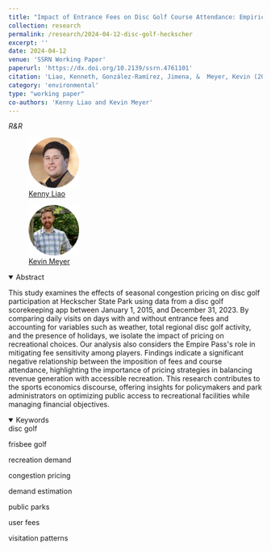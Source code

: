 ```yaml
---
title: "Impact of Entrance Fees on Disc Golf Course Attendance: Empirical Insights from Heckscher State Park"
collection: research
permalink: /research/2024-04-12-disc-golf-heckscher
excerpt: ''
date: 2024-04-12
venue: 'SSRN Working Paper'
paperurl: 'https://dx.doi.org/10.2139/ssrn.4761101'
citation: 'Liao, Kenneth, González-Ramírez, Jimena, &  Meyer, Kevin (2024). &quot;Impact of Entrance Fees on Disc Golf Course Attendance: Empirical Insights from Heckscher State Park.&quot; <i>SSRN Working Paper</i>.'
category: 'environmental'
type: "working paper"
co-authors: 'Kenny Liao and Kevin Meyer'
---
```


<i>R&R</i>

<body>
<div class="image-container">
        <figure>
            <img src="/images/co-authors/kenny_liao.png" alt="Image 2" width="100" height="auto">
            <figcaption><a href="https://kenneth-liao.com/" target="_blank">Kenny Liao</a></figcaption>
        </figure>
        <figure>
            <img src="/images/co-authors/kevin_meyer.png" alt="Image 1" width="100" height="auto">
            <figcaption><a href="https://www.kmmeyer.com/" target="_blank">Kevin Meyer</a></figcaption>
        </figure>
        <!-- Add more images as needed -->
    </div>
</body>


<details open>
<summary>
Abstract
</summary>

<p>
This study examines the effects of seasonal congestion pricing on disc golf participation at Heckscher State Park using data from a disc golf scorekeeping app between January 1, 2015, and December 31, 2023. By comparing daily visits on days with and without entrance fees and accounting for variables such as weather, total regional disc golf activity, and the presence of holidays, we isolate the impact of pricing on recreational choices. Our analysis also considers the Empire Pass's role in mitigating fee sensitivity among players. Findings indicate a significant negative relationship between the imposition of fees and course attendance, highlighting the importance of pricing strategies in balancing revenue generation with accessible recreation. This research contributes to the sports economics discourse, offering insights for policymakers and park administrators on optimizing public access to recreational facilities while managing financial objectives.
</p>

</details>

<details open>
<summary>
Keywords
</summary>
disc golf <br>

frisbee golf <br>

recreation demand <br>

congestion pricing <br>

demand estimation <br>

public parks <br>

user fees <br>

visitation patterns <br>

<br>

</details>


